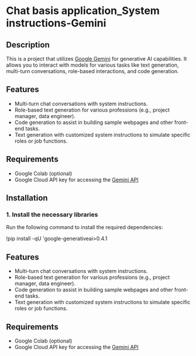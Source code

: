 # Chat basis application_System instructions-Gemini

## Description
This is a project that utilizes [Google Gemini](https://cloud.google.com/generative-ai) for generative AI capabilities. It allows you to interact with models for various tasks like text generation, multi-turn conversations, role-based interactions, and code generation.

## Features
- Multi-turn chat conversations with system instructions.
- Role-based text generation for various professions (e.g., project manager, data engineer).
- Code generation to assist in building sample webpages and other front-end tasks.
- Text generation with customized system instructions to simulate specific roles or job functions.

## Requirements

- Google Colab (optional)
- Google Cloud API key for accessing the [Gemini API](https://cloud.google.com/generative-ai)

## Installation
### 1. Install the necessary libraries

Run the following command to install the required dependencies:

!pip install -qU 'google-generativeai>0.4.1

## Features
- Multi-turn chat conversations with system instructions.
- Role-based text generation for various professions (e.g., project manager, data engineer).
- Code generation to assist in building sample webpages and other front-end tasks.
- Text generation with customized system instructions to simulate specific roles or job functions.

## Requirements

- Google Colab (optional)
- Google Cloud API key for accessing the [Gemini API](https://cloud.google.com/generative-ai)

